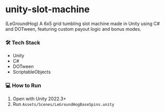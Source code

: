 # unity-slot-machine
(LeGroundHog)
A 6x5 grid tumbling slot machine made in Unity using C# and DOTween, featuring custom payout logic and bonus modes.

### 🛠️ Tech Stack
- Unity
- C#
- DOTween
- ScriptableObjects

### 💻 How to Run
1. Open with Unity 2022.3+
2. Run `Assets/Scenes/LeGroundHogBaseSpins.unity`
